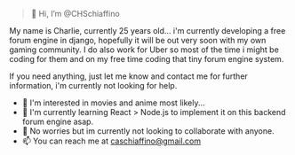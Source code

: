 > 👋 Hi, I’m @CHSchiaffino
> 
My name is Charlie, currently 25 years old... i'm currently developing a free forum engine in django, hopefully it will be out very soon with my own gaming community.
I do also work for Uber so most of the time i might be coding for them and on my free time coding that tiny forum engine system.

If you need anything, just let me know and contact me for further information, i'm currently not looking for help.

- 👀 I'm interested in movies and anime most likely...
- 🌱 I'm currently learning React > Node.js to implement it on this backend forum engine asap.
- 💞️ No worries but im currently not looking to collaborate with anyone.
- 📫 You can reach me at caschiaffino@gmail.com

<!---
CHSchiaffino/CHSchiaffino is a ✨ special ✨ repository because its `README.md` (this file) appears on your GitHub profile.
You can click the Preview link to take a look at your changes.
--->
